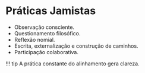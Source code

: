 # Práticas Jamistas

- Observação consciente.
- Questionamento filosófico.
- Reflexão nomial.
- Escrita, externalização e construção de caminhos.
- Participação colaborativa.

!!! tip
    A prática constante do alinhamento gera clareza.

